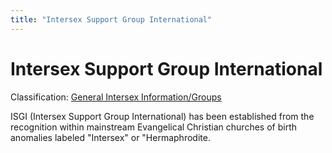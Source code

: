 ```yaml
---
title: "Intersex Support Group International"
---
```


# Intersex Support Group International

Classification: [General Intersex Information/Groups][1]

ISGI (Intersex Support Group International) has been established from the recognition within mainstream Evangelical Christian churches of birth anomalies labeled "Intersex" or "Hermaphrodite.


[1]: /taxonomy/term/9
